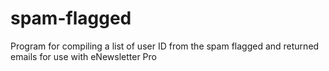 # spam-flagged
Program for compiling a list of user ID from the spam flagged and returned emails for use with eNewsletter Pro
